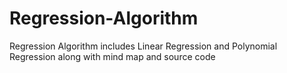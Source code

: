 # Regression-Algorithm
Regression Algorithm includes Linear Regression and Polynomial Regression along with mind map and source code

